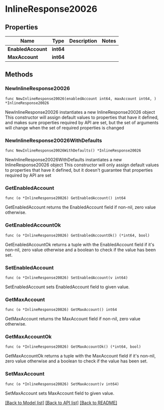 # InlineResponse20026

## Properties

Name | Type | Description | Notes
------------ | ------------- | ------------- | -------------
**EnabledAccount** | **int64** |  | 
**MaxAccount** | **int64** |  | 

## Methods

### NewInlineResponse20026

`func NewInlineResponse20026(enabledAccount int64, maxAccount int64, ) *InlineResponse20026`

NewInlineResponse20026 instantiates a new InlineResponse20026 object
This constructor will assign default values to properties that have it defined,
and makes sure properties required by API are set, but the set of arguments
will change when the set of required properties is changed

### NewInlineResponse20026WithDefaults

`func NewInlineResponse20026WithDefaults() *InlineResponse20026`

NewInlineResponse20026WithDefaults instantiates a new InlineResponse20026 object
This constructor will only assign default values to properties that have it defined,
but it doesn't guarantee that properties required by API are set

### GetEnabledAccount

`func (o *InlineResponse20026) GetEnabledAccount() int64`

GetEnabledAccount returns the EnabledAccount field if non-nil, zero value otherwise.

### GetEnabledAccountOk

`func (o *InlineResponse20026) GetEnabledAccountOk() (*int64, bool)`

GetEnabledAccountOk returns a tuple with the EnabledAccount field if it's non-nil, zero value otherwise
and a boolean to check if the value has been set.

### SetEnabledAccount

`func (o *InlineResponse20026) SetEnabledAccount(v int64)`

SetEnabledAccount sets EnabledAccount field to given value.


### GetMaxAccount

`func (o *InlineResponse20026) GetMaxAccount() int64`

GetMaxAccount returns the MaxAccount field if non-nil, zero value otherwise.

### GetMaxAccountOk

`func (o *InlineResponse20026) GetMaxAccountOk() (*int64, bool)`

GetMaxAccountOk returns a tuple with the MaxAccount field if it's non-nil, zero value otherwise
and a boolean to check if the value has been set.

### SetMaxAccount

`func (o *InlineResponse20026) SetMaxAccount(v int64)`

SetMaxAccount sets MaxAccount field to given value.



[[Back to Model list]](../README.md#documentation-for-models) [[Back to API list]](../README.md#documentation-for-api-endpoints) [[Back to README]](../README.md)


